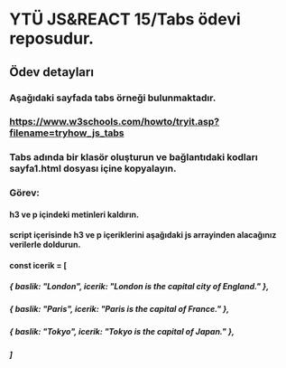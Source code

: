 # YTÜ JS&REACT 15/Tabs ödevi reposudur.
## Ödev detayları
### Aşağıdaki sayfada tabs örneği bulunmaktadır.
### https://www.w3schools.com/howto/tryit.asp?filename=tryhow_js_tabs 

### Tabs adında bir klasör oluşturun ve bağlantıdaki kodları sayfa1.html dosyası içine kopyalayın.

### Görev:
#### h3 ve p içindeki metinleri kaldırın.


#### script içerisinde h3 ve p içeriklerini aşağıdaki js arrayinden alacağınız verilerle doldurun.

#### const icerik = [
##### { baslik: "London", icerik: "London is the capital city of England." }, 
#####  { baslik: "Paris", icerik: "Paris is the capital of France." }, 
#####  { baslik: "Tokyo", icerik: "Tokyo is the capital of Japan." }, 
##### ]

